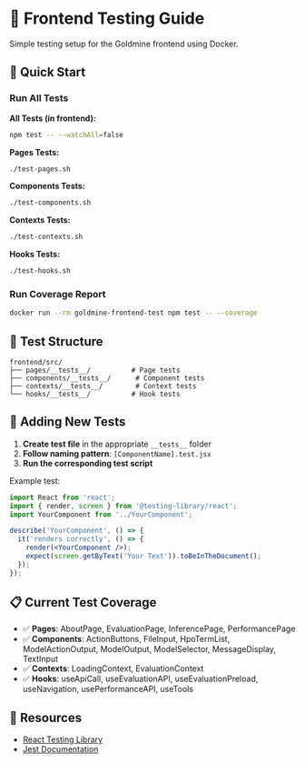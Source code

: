 # 🧪 Frontend Testing Guide

Simple testing setup for the Goldmine frontend using Docker.

## 🚀 Quick Start

### Run All Tests

**All Tests (in frontend):**
```bash
npm test -- --watchAll=false
```

**Pages Tests:**
```bash
./test-pages.sh
```

**Components Tests:**
```bash
./test-components.sh
```

**Contexts Tests:**
```bash
./test-contexts.sh
```

**Hooks Tests:**
```bash
./test-hooks.sh
```

### Run Coverage Report
```bash
docker run --rm goldmine-frontend-test npm test -- --coverage
```

## 📁 Test Structure

```
frontend/src/
├── pages/__tests__/          # Page tests
├── components/__tests__/      # Component tests  
├── contexts/__tests__/        # Context tests
└── hooks/__tests__/          # Hook tests
```

## 🧩 Adding New Tests

1. **Create test file** in the appropriate `__tests__` folder
2. **Follow naming pattern**: `[ComponentName].test.jsx`
3. **Run the corresponding test script**

Example test:
```jsx
import React from 'react';
import { render, screen } from '@testing-library/react';
import YourComponent from '../YourComponent';

describe('YourComponent', () => {
  it('renders correctly', () => {
    render(<YourComponent />);
    expect(screen.getByText('Your Text')).toBeInTheDocument();
  });
});
```

## 📋 Current Test Coverage

- ✅ **Pages**: AboutPage, EvaluationPage, InferencePage, PerformancePage
- ✅ **Components**: ActionButtons, FileInput, HpoTermList, ModelActionOutput, ModelOutput, ModelSelector, MessageDisplay, TextInput
- ✅ **Contexts**: LoadingContext, EvaluationContext
- ✅ **Hooks**: useApiCall, useEvaluationAPI, useEvaluationPreload, useNavigation, usePerformanceAPI, useTools


## 📖 Resources

- [React Testing Library](https://testing-library.com/docs/react-testing-library/intro/)
- [Jest Documentation](https://jestjs.io/docs/getting-started) 